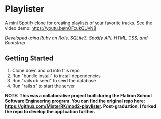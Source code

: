 # Playlister

A mini Spotify clone for creating playlists of your favorite tracks. See the video demo: https://youtu.be/nOFcukQUvN8

*Developed using Ruby on Rails, SQLite3, Spotify API, HTML, CSS, and Bootstrap*


## Getting Started

1. Clone down and cd into this repo
2. Run "bundle install" to install dependencies
3. Run "rails db:seed" to seed the database
4. Run "rails s" to start the server

**NOTE: This was a collaborative project built during the Flatiron School Software Engineering program. You can find the original repo here: https://github.com/MisterRK/mod2-playlister. Post-graduation, I forked the repo to develop the application further.**



